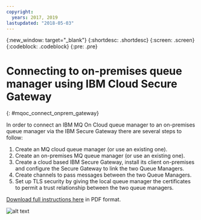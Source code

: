 ```yaml
---
copyright:
  years: 2017, 2019
lastupdated: "2018-05-03"
---
```


{:new_window: target="_blank"}
{:shortdesc: .shortdesc}
{:screen: .screen}
{:codeblock: .codeblock}
{:pre: .pre}

# Connecting to on-premises queue manager using IBM Cloud Secure Gateway
{: #mqoc_connect_onprem_gateway}

In order to connect an IBM MQ On Cloud queue manager to an on-premises queue manager via the IBM Secure Gateway there are several steps to follow:

1. Create an MQ cloud queue manager (or use an existing one).
2. Create an on-premises MQ queue manager (or use an existing one).
3. Create a cloud based IBM Secure Gateway, install its client on-premises and configure the Secure Gateway to link the two Queue Managers.
4. Create channels to pass messages between the two Queue Managers.
5. Set up TLS security by giving the local queue manager the certificates to permit a trust relationship between the two queue managers.

[Download full instructions here](http://ibm.biz/BdqDUx) in PDF format.

![alt text][connect_on_prem2]

[connect_on_prem2]: ./images/mqoc_connect_onprem2.png "IBM Secure Gateway"
